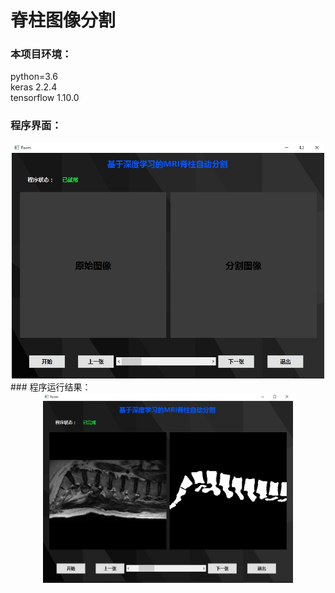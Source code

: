 # 脊柱图像分割
### 本项目环境：
python=3.6  
keras 2.2.4  
tensorflow 1.10.0  
### 程序界面：  
<div align=center><img width="500" src="https://github.com/heaodi/Spine-segmentation-using-unet/blob/master/img/ui.jpg"/></div>  
### 程序运行结果：  
<div align=center><img width="400" src="https://github.com/heaodi/Spine-segmentation-using-unet/blob/master/img/result.jpg"/></div>
